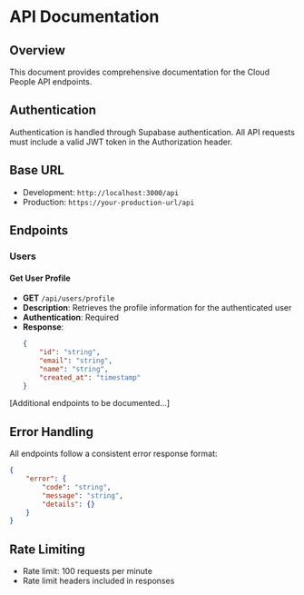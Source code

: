 # API Documentation

## Overview

This document provides comprehensive documentation for the Cloud People API endpoints.

## Authentication

Authentication is handled through Supabase authentication. All API requests must include a valid JWT token in the Authorization header.

## Base URL

- Development: `http://localhost:3000/api`
- Production: `https://your-production-url/api`

## Endpoints

### Users

#### Get User Profile

- **GET** `/api/users/profile`
- **Description**: Retrieves the profile information for the authenticated user
- **Authentication**: Required
- **Response**:
    ```json
    {
        "id": "string",
        "email": "string",
        "name": "string",
        "created_at": "timestamp"
    }
    ```

[Additional endpoints to be documented...]

## Error Handling

All endpoints follow a consistent error response format:

```json
{
    "error": {
        "code": "string",
        "message": "string",
        "details": {}
    }
}
```

## Rate Limiting

- Rate limit: 100 requests per minute
- Rate limit headers included in responses
